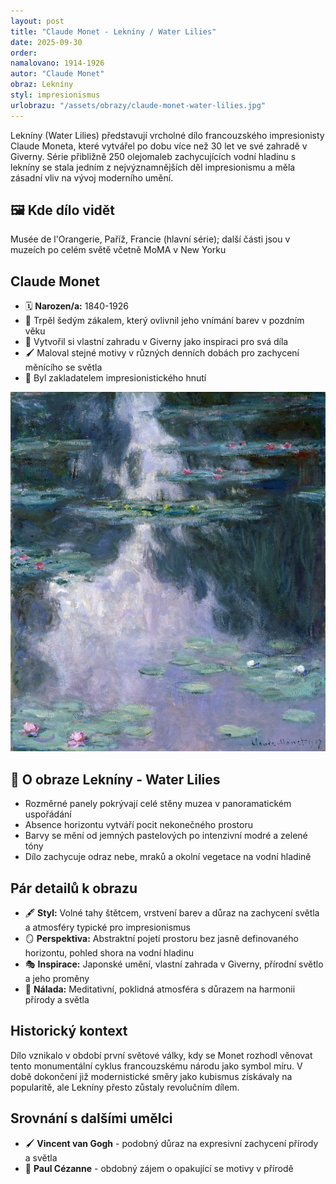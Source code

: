```yaml
---
layout: post
title: "Claude Monet - Lekníny / Water Lilies"
date: 2025-09-30
order:
namalovano: 1914-1926
autor: "Claude Monet"
obraz: Lekníny
styl: impresionismus
urlobrazu: "/assets/obrazy/claude-monet-water-lilies.jpg"
---
```

Lekníny (Water Lilies) představují vrcholné dílo francouzského impresionisty Claude Moneta, které vytvářel po dobu více než 30 let ve své zahradě v Giverny. Série přibližně 250 olejomaleb zachycujících vodní hladinu s lekníny se stala jedním z nejvýznamnějších děl impresionismu a měla zásadní vliv na vývoj moderního umění.

## 🖼️ Kde dílo vidět
Musée de l'Orangerie, Paříž, Francie (hlavní série); další části jsou v muzeích po celém světě včetně MoMA v New Yorku

## Claude Monet
- 🗓️ **Narozen/a:** 1840-1926
- 🎨 Trpěl šedým zákalem, který ovlivnil jeho vnímání barev v pozdním věku
- 🌸 Vytvořil si vlastní zahradu v Giverny jako inspiraci pro svá díla
- 🖌️ Maloval stejné motivy v různých denních dobách pro zachycení měnícího se světla
- 🎯 Byl zakladatelem impresionistického hnutí

![Lekníny](/assets/obrazy/claude-monet-water-lilies.jpg)

## 🎨 O obraze Lekníny - Water Lilies

- Rozměrné panely pokrývají celé stěny muzea v panoramatickém uspořádání
- Absence horizontu vytváří pocit nekonečného prostoru
- Barvy se mění od jemných pastelových po intenzivní modré a zelené tóny
- Dílo zachycuje odraz nebe, mraků a okolní vegetace na vodní hladině

## Pár detailů k obrazu

- 🖋️ **Styl:** Volné tahy štětcem, vrstvení barev a důraz na zachycení světla a atmosféry typické pro impresionismus
- 🪞 **Perspektiva:** Abstraktní pojetí prostoru bez jasně definovaného horizontu, pohled shora na vodní hladinu
- 🎭 **Inspirace:** Japonské umění, vlastní zahrada v Giverny, přírodní světlo a jeho proměny
- 🌃 **Nálada:** Meditativní, poklidná atmosféra s důrazem na harmonii přírody a světla

## Historický kontext

Dílo vznikalo v období první světové války, kdy se Monet rozhodl věnovat tento monumentální cyklus francouzskému národu jako symbol míru. V době dokončení již modernistické směry jako kubismus získávaly na popularitě, ale Lekníny přesto zůstaly revolučním dílem.

## Srovnání s dalšími umělci

- 🖌️ **Vincent van Gogh** - podobný důraz na expresivní zachycení přírody a světla
- 🎨 **Paul Cézanne** - obdobný zájem o opakující se motivy v přírodě

